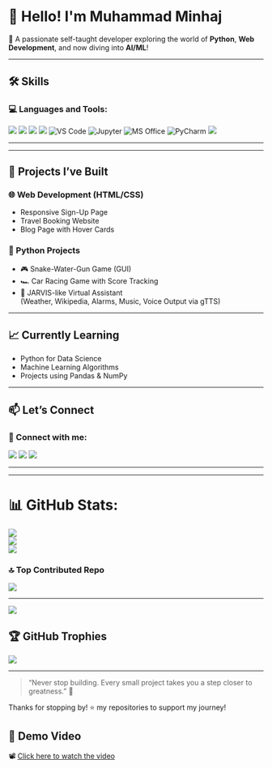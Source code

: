 # 👋 Hello! I'm Muhammad Minhaj

🎯 A passionate self-taught developer exploring the world of **Python**, **Web Development**, and now diving into **AI/ML**!

---

## 🛠️ Skills

### 💻 Languages and Tools:
<p align="left">
  <img src="https://img.shields.io/badge/HTML5-E34F26?style=for-the-badge&logo=html5&logoColor=white" />
  <img src="https://img.shields.io/badge/CSS3-1572B6?style=for-the-badge&logo=css3&logoColor=white" />
   <img src="https://img.shields.io/badge/Python-3776AB?style=for-the-badge&logo=python&logoColor=white" />
  <img src="https://img.shields.io/badge/Pandas-150458?style=for-the-badge&logo=pandas&logoColor=white" />
  
  <img src="https://img.shields.io/badge/VS%20Code-007ACC?style=for-the-badge&logo=visual-studio-code&logoColor=white" alt="VS Code"/>
<img src="https://img.shields.io/badge/Jupyter-F37626?style=for-the-badge&logo=jupyter&logoColor=white" alt="Jupyter"/>
<img src="https://img.shields.io/badge/MS_Office-D83B01?style=for-the-badge&logo=microsoft-office&logoColor=white" alt="MS Office"/>
<img src="https://img.shields.io/badge/PyCharm-000000?style=for-the-badge&logo=pycharm&logoColor=white" alt="PyCharm"/>
<img src="https://img.shields.io/badge/GitHub-black?style=for-the-badge&logo=github" />

</p>

---

---

## 🧪 Projects I’ve Built

### 🌐 Web Development (HTML/CSS)
- Responsive Sign-Up Page
- Travel Booking Website
- Blog Page with Hover Cards

### 🐍 Python Projects
- 🎮 Snake-Water-Gun Game (GUI)
- 🏎️ Car Racing Game with Score Tracking
- 🧠 JARVIS-like Virtual Assistant  
  (Weather, Wikipedia, Alarms, Music, Voice Output via gTTS)

---

## 📈 Currently Learning

- Python for Data Science
- Machine Learning Algorithms
- Projects using Pandas & NumPy

---

## 📫 Let’s Connect

### 🔗 Connect with me:
<p align="left">
  <a href="https://www.linkedin.com/in/Muhammad Minhaj" target="_blank"><img src="https://img.shields.io/badge/LinkedIn-blue?style=for-the-badge&logo=linkedin" /></a>
  <a href="https://github.com/MuhammadMinhaj22" target="_blank"><img src="https://img.shields.io/badge/GitHub-black?style=for-the-badge&logo=github" /></a>
  <a href="mailto:your.minhajmuhammad265@gmail.com"><img src="https://img.shields.io/badge/Gmail-red?style=for-the-badge&logo=gmail" /></a>
</p>

---



---



# 📊 GitHub Stats:
![](https://github-readme-stats.vercel.app/api?username=MuhammadMinhaj22&theme=shadow_green&hide_border=false&include_all_commits=false&count_private=false)<br/>
![](https://nirzak-streak-stats.vercel.app/?user=MuhammadMinhaj22&theme=shadow_green&hide_border=false)<br/>
![](https://github-readme-stats.vercel.app/api/top-langs/?username=MuhammadMinhaj22&theme=shadow_green&hide_border=false&include_all_commits=false&count_private=false&layout=compact)

### 🔝 Top Contributed Repo
![](https://github-contributor-stats.vercel.app/api?username=MuhammadMinhaj22&limit=5&theme=shadow_green&combine_all_yearly_contributions=true)

---
[![](https://visitcount.itsvg.in/api?id=MuhammadMinhaj22&icon=0&color=0)](https://visitcount.itsvg.in)

## 🏆 GitHub Trophies
![](https://github-profile-trophy.vercel.app/?username=MuhammadMinhaj22&theme=shadow_green&no-frame=false&no-bg=true&margin-w=4)

---


<!-- Proudly created with GPRM ( https://gprm.itsvg.in ) -->

<!-- Proudly created with GPRM ( https://gprm.itsvg.in ) -->
<!-- Proudly created with GPRM ( https://gprm.itsvg.in ) -->


> “Never stop building. Every small project takes you a step closer to greatness.” 🚀

Thanks for stopping by! ⭐️ my repositories to support my journey!

## 🎥 Demo Video

📽️ [Click here to watch the video](./e2d302186abc73574210abe7de7f031d.mp4)
